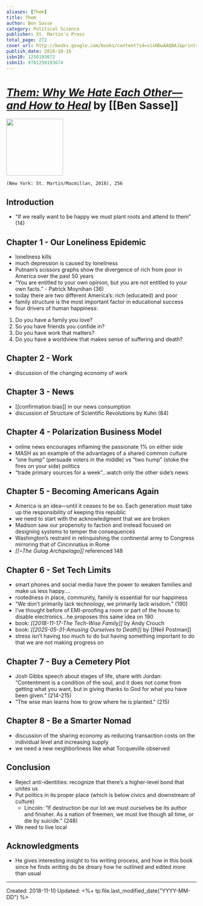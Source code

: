 ```yaml
---
aliases: [Them]
title: Them
author: Ben Sasse
category: Political Science
publisher: St. Martin's Press
total_page: 272
cover_url: http://books.google.com/books/content?id=sixNDwAAQBAJ&printsec=frontcover&img=1&zoom=1&edge=curl&source=gbs_api
publish_date: 2018-10-16
isbn10: 1250193672
isbn13: 9781250193674
---
```

# [*Them: Why We Hate Each Other—and How to Heal*](https://us.macmillan.com/books/9781250195029/them) by [[Ben Sasse]]

<img src="https://mpd-biblio-covers.imgix.net/9781250195029.jpg?w=900" width=150>

`(New York: St. Martin/Macmillan, 2018), 256`

## Introduction
- “If we really want to be happy we must plant roots and attend to them” (14)

## Chapter 1 - Our Loneliness Epidemic 
- loneliness kills
- much depression is caused by loneliness
- Putnam’s scissors graphs show the divergence of rich from poor in America over the past 50 years
- “You are entitled to your own opinion, but you are not entitled to your own facts.” - Patrick Moynihan (36)
- today there are two different America’s: rich (educated) and poor
- family structure is the most important factor in educational success
- four drivers of human happiness:
1. Do you have a family you love?
2. So you have friends you confide in?
3. Do you have work that matters? 
4. Do you have a worldview that makes sense of suffering and death? 

## Chapter 2 - Work
- discussion of the changing economy of work

## Chapter 3 - News
- [[confirmation bias]] in our news consumption 
- discussion of Structure of Scientific Revolutions by Kuhn (84)

## Chapter 4 - Polarization Business Model
- online news encourages inflaming the passionate 1% on either side 
- MASH as an example of the advantages of a shared common culture 
- “one hump” (persuade voters in the middle) vs “two hump” (stoke the fires on your side) politics 
- “trade primary sources for a week”...watch only the other side’s news 

## Chapter 5 - Becoming Americans Again
- America is an idea—until it ceases to be so. Each generation must take up the responsibility of keeping this republic 
- we need to start with the acknowledgment that we are broken 
- Madison saw our propensity to faction and instead focused on designing systems to temper the consequences 
- Washington’s restraint in relinquishing the continental army to Congress mirroring that of Cincinnatius in Rome 
- *[[~The Gulag Archipelago]]* referenced 148

## Chapter 6 - Set Tech Limits
- smart phones and social media have the power to weaken families and make us less happy....
- rootedness in place, community, family is essential for our happiness 
- “We don’t primarily lack technology, we primarily lack wisdom.” (190)
- I’ve thought before of EMI-proofing a room or part of the house to disable electronics...he proposes this same idea on 190
- book: *[[2018-11-17-The Tech-Wise Family]]* by Andy Crouch
- book: *[[2025-05-31-Amusing Ourselves to Death]]* by [[Neil Postman]]
- stress isn’t having too much to do but having something important to do that we are not making progress on

## Chapter 7 - Buy a Cemetery Plot
- Josh Gibbs speech about stages of life, share with Jordan: “Contentment is a condition of the soul, and it does not come from getting what you want, but in giving thanks to God for what you have been given.” (214-215)
- “The wise man learns how to grow where he is planted.” (215)

## Chapter 8 - Be a Smarter Nomad
- discussion of the sharing economy as reducing transaction costs on the individual level and increasing supply 
- we need a new neighborliness like what Tocqueville observed

## Conclusion
- Reject anti-identities: recognize that there’s a higher-level bond that unites us 
- Put politics in its proper place (which is below civics and downstream of culture)
  - Lincoln: “If destruction be our lot we must ourselves be its author and finisher. As a nation of freemen, we must live though all time, or die by suicide.” (248)
- We need to live local

## Acknowledgments
- He gives interesting insight to his writing process, and how in this book since he finds writing do be dreary how he outlined and edited more than usual

---
Created: 2018-11-10
Updated: <%+ tp.file.last_modified_date("YYYY-MM-DD") %>
